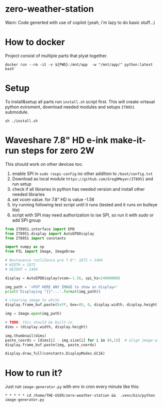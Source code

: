 # zero-weather-station

Warn: Code generted wtih use of copilot (yeah, i'm lazy to do basic stuff...)


# How to docker
Project consist of multiple parts that plyat together.

```
docker run --rm -it -v ${PWD}:/mnt/app  -w "/mnt/app/" python:latest bash`
```

# Setup
To install&setup all parts run `install.sh` script first. This will create virtaual python eviroment, download needed modules and setups `IT8951` submodule.

```
sh ./install.sh
```

# Waveshare 7.8" HD e-ink make-it-run steps for zero 2W
This should work on other devices too.

1. enable SPI in `sudo raspi-config` no other addition to `/boot/config.txt`
2. Download as local module `https://github.com/GregDMeyer/IT8951` and run setup
3. check if all libraries in python has needed version and install other needed libraries
4. set vcom value. for 7.8" HD is value -1.56
5. try running following test script until it runs (tested and it runs on bulleye lite)
6. script with SPI may need authorization to ise SPI, so run it with _sudo_ or add SPI group

```python
from IT8951.interface import EPD
from IT8951.display import AutoEPDDisplay
from IT8951 import constants

import numpy as np
from PIL import Image, ImageDraw

# Nastavenie rozlíšenia pre 7.8": 1872 × 1404
# WIDTH = 1872
# HEIGHT = 1404 

display = AutoEPDDisplay(vcom=-1.56, spi_hz=24000000) 

img_path = '<PUT HERE ANY IMAGE to show on display>'
print('Displaying "{}"...'.format(img_path))

# clearing image to white
display.frame_buf.paste(0xFF, box=(0, 0, display.width, display.height))

img = Image.open(img_path)

# TODO: this should be built-in
dims = (display.width, display.height)

img.thumbnail(dims)
paste_coords = [dims[i] - img.size[i] for i in (0,1)]  # align image with bottom of display
display.frame_buf.paste(img, paste_coords)

display.draw_full(constants.DisplayModes.GC16)
```
# How to run it?

Just run `image-generator.py` with env in cron every minute like this:

```
* * * * * cd /home/THE-USER/zero-weather-station &&  .venv/bin/python image-generator.py
```

